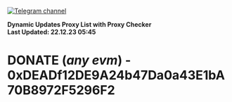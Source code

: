 [![Telegram channel](https://img.shields.io/endpoint?url=https://runkit.io/damiankrawczyk/telegram-badge/branches/master?url=https://t.me/n4z4v0d)](https://t.me/n4z4v0d) 

**Dynamic Updates Proxy List with Proxy Checker**  
**Last Updated: 22.12.23 05:45**

# DONATE (_any evm_) - 0xDEADf12DE9A24b47Da0a43E1bA70B8972F5296F2
